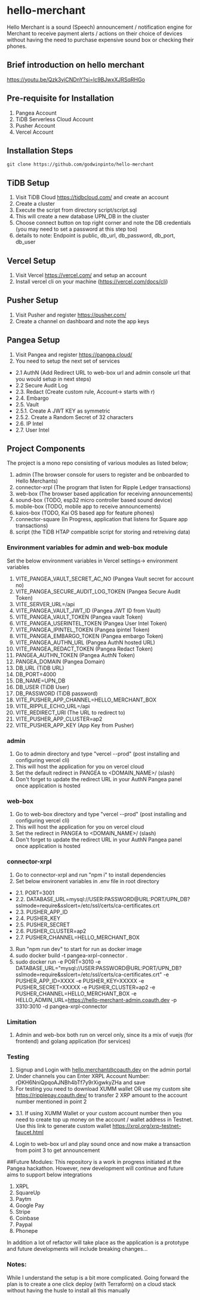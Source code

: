 # hello-merchant
Hello Merchant is a sound (Speech) announcement / notification engine for Merchant to receive payment alerts / actions on their choice of devices without having the need to purchase expensive sound box or checking their phones.

## Brief introduction on hello merchant
https://youtu.be/Qzk3yiCNDnY?si=lc9BJwxXJRSqRHGo

## Pre-requisite for Installation
1. Pangea Account
2. TiDB Serverless Cloud Account
2. Pusher Account
3. Vercel Account

## Installation Steps
```
git clone https://github.com/godwinpinto/hello-merchant
```

## TiDB Setup
1. Visit TiDB Cloud https://tidbcloud.com/ and create an account
2. Create a cluster
3. Execute the script from directory script/script.sql
4. This will create a new database UPN_DB in the cluster
5. Choose connect button on top right corner and note the DB credentials (you may need to set a password at this step too)
6. details to note: Endpoint is public, db_url, db_password, db_port, db_user

## Vercel Setup
1. Visit Vercel https://vercel.com/ and setup an account
2. Install vercel cli on your machine (https://vercel.com/docs/cli)


## Pusher Setup
1. Visit Pusher and register https://pusher.com/
2. Create a channel on dashboard and note the app keys

## Pangea Setup
1. Visit Pangea and register https://pangea.cloud/
2. You need to setup the next set of services
  - 2.1 AuthN (Add Redirect URL to web-box url and admin console url that you would setup in next steps)
  - 2.2 Secure Audit Log
  - 2.3. Redact (Create custom rule, Account-> starts with r)
  - 2.4. Embargo
  - 2.5. Vault
  - 2.5.1. Create A JWT KEY as symmetric
  - 2.5.2. Create a Random Secret of 32 characters
  - 2.6. IP Intel
  - 2.7. User Intel


## Project Components
The project is a mono repo consisting of various modules as listed below;
1. admin (The browser console for users to register and be onboarded to Hello Merchants)
2. connector-xrpl (The program that listen for Ripple Ledger transactions)
3. web-box (The browser based application for receiving announcements)
4. sound-box (TODO, esp32 micro controller based sound device)
5. mobile-box (TODO, mobile app to receive announcements)
6. kaios-box (TODO, Kai OS based app for feature phones)
7. connector-square (In Progress, application that listens for Square app transactions)
8. script (the TiDB HTAP compatible script for storing and retreiving data)

### Environment variables for admin and web-box module
Set the below environment variables in Vercel settings-> environment variables
1. VITE_PANGEA_VAULT_SECRET_AC_NO  (Pangea Vault secret for account no)
2. VITE_PANGEA_SECURE_AUDIT_LOG_TOKEN  (Pangea Secure Audit Token)
3. VITE_SERVER_URL=/api
4. VITE_PANGEA_VAULT_JWT_ID  (Pangea JWT ID from Vault)
5. VITE_PANGEA_VAULT_TOKEN  (Pangea vault Token)
6. VITE_PANGEA_USERINTEL_TOKEN  (Pangea User Intel Token)
7. VITE_PANGEA_IPINTEL_TOKEN  (Pangea ipintel Token)
8. VITE_PANGEA_EMBARGO_TOKEN  (Pangea embargo Token)
9. VITE_PANGEA_AUTHN_URL  (Pangea AuthN hosted URL)
10. VITE_PANGEA_REDACT_TOKEN (Pangea Redact Token)
11. PANGEA_AUTHN_TOKEN (Pangea AuthN Token)
12. PANGEA_DOMAIN  (Pangea Domain)
13. DB_URL (TiDB URL)
14. DB_PORT=4000
15. DB_NAME=UPN_DB
16. DB_USER (TiDB User)
17. DB_PASSWORD (TiDB password)
18. VITE_PUSHER_APP_CHANNEL=HELLO_MERCHANT_BOX
19. VITE_RIPPLE_ECHO_URL=/api
20. VITE_REDIRECT_URI (The URL to redirect to)
21. VITE_PUSHER_APP_CLUSTER=ap2
22. VITE_PUSHER_APP_KEY (App Key from Pusher)

### admin
1. Go to admin directory and type "vercel --prod" (post installing and configuring vercel cli)
2. This will host the application for you on vercel cloud
3. Set the default redirect in PANGEA to <DOMAIN_NAME>/ (slash)
4. Don't forget to update the redirect URL in your AuthN Pangea panel once application is hosted

### web-box
1. Go to web-box directory and type "vercel --prod" (post installing and configuring vercel cli)
2. This will host the application for you on vercel cloud
3. Set the redirect in PANGEA to <DOMAIN_NAME>/ (slash)
4. Don't forget to update the redirect URL in your AuthN Pangea panel once application is hosted

### connector-xrpl
1. Go to connector-xrpl and run "npm i" to install dependencies
2. Set below environent variables in .env file in root directory
  - 2.1. PORT=3001
  - 2.2. DATABASE_URL=mysql://USER:PASSWORD@URL:PORT/UPN_DB?sslmode=require&sslcert=/etc/ssl/certs/ca-certificates.crt
  - 2.3. PUSHER_APP_ID
  - 2.4. PUSHER_KEY
  - 2.5. PUSHER_SECRET
  - 2.6. PUSHER_CLUSTER=ap2
  - 2.7. PUSHER_CHANNEL=HELLO_MERCHANT_BOX
3. Run "npm run dev" to start for run as docker image
4. sudo docker build -t pangea-xrpl-connector .
5. sudo docker run -e PORT=3010 -e DATABASE_URL="mysql://USER:PASSWORD@URL:PORT/UPN_DB?sslmode=require&sslcert=/etc/ssl/certs/ca-certificates.crt" -e PUSHER_APP_ID=XXXX -e PUSHER_KEY=XXXXX -e PUSHER_SECRET=XXXXX -e PUSHER_CLUSTER=ap2 -e PUSHER_CHANNEL=HELLO_MERCHANT_BOX -e HELLO_ADMIN_URL=https://hello-merchant-admin.coauth.dev -p 3310:3010 -d pangea-xrpl-connector



### Limitation
1. Admin and web-box both run on vercel only, since its a mix of vuejs (for frontend) and golang application (for services)

### Testing
1. Signup and Login with hello.merchant@coauth.dev on the admin portal
2. Under channels you can Enter XRPL Account Number: rDKH6NniQpqoAJNBh4bTf7y9rXigwkyZHa and save
3. For testing you need to download XUMM wallet OR use my custom site https://ripplepay.coauth.dev/ to transfer 2 XRP amount to the account number mentioned in point 2
  - 3.1. If using XUMM Wallet or your custom account number then you need to create top up money on the account / wallet address in Testnet. Use this link to generate custom wallet https://xrpl.org/xrp-testnet-faucet.html  
4. Login to web-box url and play sound once and now make a transaction from point 3 to get announcement

##Future Modules:
This repository is a work in progress initiated at the Pangea hackathon. However, new development will continue and future aims to support below integrations
1. XRPL
2. SquareUp
3. Paytm
4. Google Pay
5. Stripe
6. Coinbase
7. Paypal
8. Phonepe

In addition a lot of refactor will take place as the application is a prototype and future developments will include breaking changes...

### Notes:
While I understand the setup is a bit more complicated. Going forward the plan is to create a one click deploy (with Terraform) on a cloud stack without having the husle to install all this manually 











